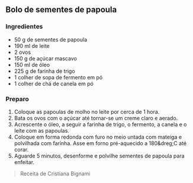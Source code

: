 ## Bolo de sementes de papoula 

### Ingredientes
* 50 g de sementes de papoula
* 190 ml de leite
* 2 ovos
* 150 g de açúcar mascavo
* 150 ml de óleo
* 225 g de farinha de trigo
* 1 colher de sopa de fermento em pó
* 1 colher de chá de canela em pó

### Preparo
1. Coloque as papoulas de molho no leite por cerca de 1 hora.
2. Bata os ovos com o açúcar até tornar-se um creme claro e aerado.
3. Acrescente o óleo, a seguir a farinha de trigo, o fermento, a
   canela e o leite com as papoulas.
4. Coloque em forma redonda com furo no meio untada com mateiga e
   polvilhada com farinha. Asse em forno pré-aquecido a 180&dreg;C até
   corar.
5. Aguarde 5 minutos, desenforme e polvilhe sementes de papoula para enfeitar.

> Receita de Cristiana Bignami
